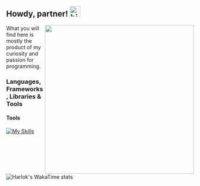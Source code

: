 

## Howdy, partner! <img src="https://user-images.githubusercontent.com/1303154/88677602-1635ba80-d120-11ea-84d8-d263ba5fc3c0.gif" width="28px" alt="hi">
<img src="https://raw.githubusercontent.com/gist/patevs/b007a0e98fb216438d4cbf559fac4166/raw/88f20c9d749d756be63f22b09f3c4ac570bc5101/programming.gif" min-width="200px" max-width="400px" width="400px" align="right">
<p> What you will find here is mostly the product of my curiosity and passion for programming. </p>

<!-- [![LinkedIn](https://img.shields.io/badge/LinkedIn-0077B5?style=for-the-badge&logo=linkedin&logoColor=white)](https://www.linkedin.com/in//) -->
<!-- [![Whatsapp](https://img.shields.io/badge/WhatsApp-25D366?style=for-the-badge&logo=whatsapp&logoColor=white)](https://api.whatsapp.com/send/?phone=) -->


### Languages, Frameworks, Libraries & Tools


#### Tools

[![My Skills](https://skillicons.dev/icons?i=dotnet,cs,azure,kubernetes,docker,python,angular,react,apollo,graphql&perline=5)](https://skillicons.dev)

 ![Harlok's WakaTime stats](https://github-readme-stats.vercel.app/api/wakatime?username=Xanduzinha63\&layout=compact) 

